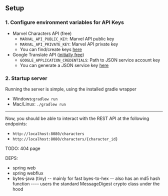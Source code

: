Setup
---

###  1. Configure environment variables for API Keys
* Marvel Characters API (free)
    * `MARVAL_API_PUBLIC_KEY`: Marvel API public key
    * `MARVAL_API_PRIVATE_KEY`: Marvel API private key
    - You can find/create keys [here](https://developer.marvel.com/account)
* Google Translate API ([initially free](https://cloud.google.com/translate/pricing))
    * `GOOGLE_APPLICATION_CREDENTIALS`: Path to JSON service account key
    - You can generate a JSON service key [here](https://cloud.google.com/storage/docs/authentication?hl=en#service_accounts)   
    
### 2. Startup server
Running the server is simple, using the installed gradle wrapper
 * Windows:`gradlew run`
 * Mac/Linux: `./gradlew run`

---
Now, you should be able to interact with the REST API at the following endpoints:
 * `http://localhost:8080/characters`
 * `http://localhost:8080/characters/{character_id}`

TODO: 404 page

DEPS:
- spring web
- spring webflux
- bytes-java (tiny)
 -- mainly for fast byes-to-hex
 -- also has an md5 hash function
 ---- users the standard MessageDigest crypto class under the hood 